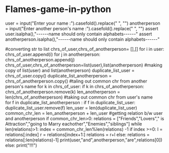 # Flames-game-in-python
user = input("Enter your name :").casefold().replace(" ", "")
anotherperson = input("Enter another person's name :").casefold().replace(" ", "")
assert user.isalpha(),"------name should only contain alphabets------"
assert anotherperson.isalpha(),"------name should only contain alphabets------"

#converting str to list
chrs_of_user,chrs_of_anotherperson= [],[]
for i in user:
  chrs_of_user.append(i)
for j in anotherperson:
  chrs_of_anotherperson.append(j)
chrs_of_user,chrs_of_anotherperson=list(user),list(anotherperson)
#making copy of list(user) and list(anotherperson)
duplicate_list_user = chrs_of_user.copy()
duplicate_list_anotherperson = chrs_of_anotherperson.copy()
 #taling out common chr from another person's name 
for k in chrs_of_user:
  if k in chrs_of_anotherperson:
    chrs_of_anotherperson.remove(k)
    len_anotherperson = len(chrs_of_anotherperson)
 #taking out common chr from user's name   
for f in duplicate_list_anotherperson :
  if f in duplicate_list_user:
    duplicate_list_user.remove(f)
    len_user = len(duplicate_list_user)
common_chr_len = len_anotherperson + len_user
#getting relation b/w user and anotherperson 
if common_chr_len>0:
  relations = ["Friends","Lovers"," is Attraction","going to Marry eachother","Enemies","siblings"]
  while len(relations)>1:
    index = common_chr_len%len(relations) -1
    if index >=0:
      l = relations[:index]
      r = relations[index+1:]
      relations = r+l
    else:
      relations = relations[:len(relations)-1]
  print(user,"and",anotherperson,"are",relations[0])
else:
  print("!!!")
